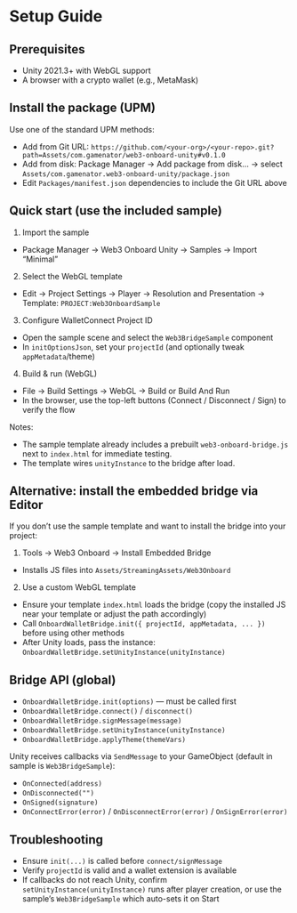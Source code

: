 # Setup Guide

## Prerequisites
- Unity 2021.3+ with WebGL support
- A browser with a crypto wallet (e.g., MetaMask)

## Install the package (UPM)
Use one of the standard UPM methods:

- Add from Git URL: `https://github.com/<your-org>/<your-repo>.git?path=Assets/com.gamenator/web3-onboard-unity#v0.1.0`
- Add from disk: Package Manager → Add package from disk… → select `Assets/com.gamenator.web3-onboard-unity/package.json`
- Edit `Packages/manifest.json` dependencies to include the Git URL above

## Quick start (use the included sample)
1) Import the sample
- Package Manager → Web3 Onboard Unity → Samples → Import “Minimal”

2) Select the WebGL template
- Edit → Project Settings → Player → Resolution and Presentation → Template: `PROJECT:Web3OnboardSample`

3) Configure WalletConnect Project ID
- Open the sample scene and select the `Web3BridgeSample` component
- In `initOptionsJson`, set your `projectId` (and optionally tweak `appMetadata`/theme)

4) Build & run (WebGL)
- File → Build Settings → WebGL → Build or Build And Run
- In the browser, use the top-left buttons (Connect / Disconnect / Sign) to verify the flow

Notes:
- The sample template already includes a prebuilt `web3-onboard-bridge.js` next to `index.html` for immediate testing.
- The template wires `unityInstance` to the bridge after load.

## Alternative: install the embedded bridge via Editor
If you don’t use the sample template and want to install the bridge into your project:
1) Tools → Web3 Onboard → Install Embedded Bridge
- Installs JS files into `Assets/StreamingAssets/Web3Onboard`

2) Use a custom WebGL template
- Ensure your template `index.html` loads the bridge (copy the installed JS near your template or adjust the path accordingly)
- Call `OnboardWalletBridge.init({ projectId, appMetadata, ... })` before using other methods
- After Unity loads, pass the instance: `OnboardWalletBridge.setUnityInstance(unityInstance)`

## Bridge API (global)
- `OnboardWalletBridge.init(options)` — must be called first
- `OnboardWalletBridge.connect()` / `disconnect()`
- `OnboardWalletBridge.signMessage(message)`
- `OnboardWalletBridge.setUnityInstance(unityInstance)`
- `OnboardWalletBridge.applyTheme(themeVars)`

Unity receives callbacks via `SendMessage` to your GameObject (default in sample is `Web3BridgeSample`):
- `OnConnected(address)`
- `OnDisconnected("")`
- `OnSigned(signature)`
- `OnConnectError(error)` / `OnDisconnectError(error)` / `OnSignError(error)`

## Troubleshooting
- Ensure `init(...)` is called before `connect/signMessage`
- Verify `projectId` is valid and a wallet extension is available
- If callbacks do not reach Unity, confirm `setUnityInstance(unityInstance)` runs after player creation, or use the sample’s `Web3BridgeSample` which auto-sets it on Start
